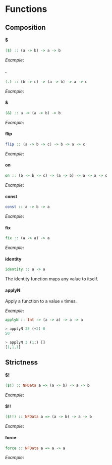 Functions
=========

Composition
-----------

#### $

```haskell
($) :: (a -> b) -> a -> b
```

*Example*:

#### .

```haskell
(.) :: (b -> c) -> (a -> b) -> a -> c
```

*Example*:

#### &

```haskell
(&) :: a -> (a -> b) -> b
```

*Example*:

#### flip

```haskell
flip :: (a -> b -> c) -> b -> a -> c
```

*Example*:

#### on

```haskell
on :: (b -> b -> c) -> (a -> b) -> a -> a -> c
```

*Example*:

#### const

```haskell
const :: a -> b -> a
```

*Example*:

#### fix

```haskell
fix :: (a -> a) -> a
```

*Example*:

#### identity

```haskell
identity :: a -> a
```

The identity function maps any value to itself.

#### applyN

Apply a function to a value `n` times.

*Example*:

```haskell
applyN :: Int -> (a -> a) -> a -> a
```

```haskell
> applyN 25 (+2) 0
50

> applyN 3 (1:) []
[1,1,1]
```

Strictness
-----------

#### $!

```haskell
($!) :: NFData a => (a -> b) -> a -> b
```

*Example*:

#### $!!

```haskell
($!!) :: NFData a => (a -> b) -> a -> b
```

*Example*:

#### force

```haskell
force :: NFData a => a -> a
```

*Example*:
